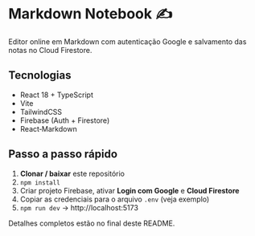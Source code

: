 # Markdown Notebook ✍️

Editor online em Markdown com autenticação Google e salvamento das notas no Cloud Firestore.

## Tecnologias

- React 18 + TypeScript
- Vite
- TailwindCSS
- Firebase (Auth + Firestore)
- React‑Markdown

## Passo a passo rápido

1. **Clonar / baixar** este repositório  
2. `npm install`  
3. Criar projeto Firebase, ativar **Login com Google** e **Cloud Firestore**  
4. Copiar as credenciais para o arquivo `.env` (veja exemplo)  
5. `npm run dev` → http://localhost:5173  

Detalhes completos estão no final deste README.
